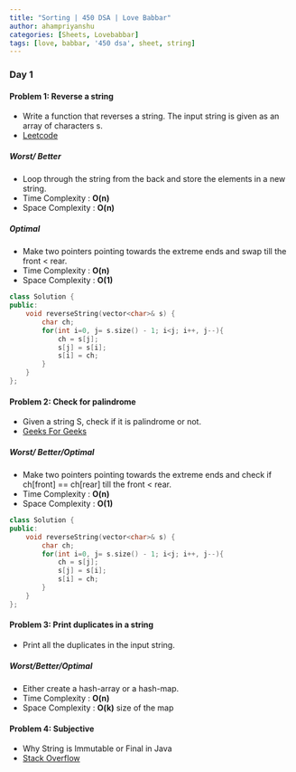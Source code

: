 ```yaml
---
title: "Sorting | 450 DSA | Love Babbar"
author: ahampriyanshu
categories: [Sheets, Lovebabbar]
tags: [love, babbar, '450 dsa', sheet, string]
---
```


### Day 1

#### Problem 1: Reverse a string

* Write a function that reverses a string. The input string is given as an array of characters s.
* [Leetcode](https://leetcode.com/problems/reverse-string/)

##### Worst/ Better

* Loop through the string from the back and store the elements in a new string.
* Time Complexity : **O(n)** 
* Space Complexity : **O(n)**

##### Optimal 

* Make two pointers pointing towards the extreme ends and swap till the front < rear.
* Time Complexity : **O(n)** 
* Space Complexity : **O(1)**

```cpp
class Solution {
public:
    void reverseString(vector<char>& s) {
        char ch;
        for(int i=0, j= s.size() - 1; i<j; i++, j--){
            ch = s[j];
            s[j] = s[i];
            s[i] = ch;
        }
    }
};
```

#### Problem 2: Check for palindrome

* Given a string S, check if it is palindrome or not.
* [Geeks For Geeks](https://practice.geeksforgeeks.org/problems/palindrome-string0817/1)

##### Worst/ Better/Optimal 

* Make two pointers pointing towards the extreme ends and check if ch[front] == ch[rear] till the front < rear.
* Time Complexity : **O(n)** 
* Space Complexity : **O(1)**

```cpp
class Solution {
public:
    void reverseString(vector<char>& s) {
        char ch;
        for(int i=0, j= s.size() - 1; i<j; i++, j--){
            ch = s[j];
            s[j] = s[i];
            s[i] = ch;
        }
    }
};
```

#### Problem 3: Print duplicates in a string

* Print all the duplicates in the input string.

##### Worst/Better/Optimal 

* Either create a hash-array or a hash-map.
* Time Complexity : **O(n)** 
* Space Complexity : **O(k)** size of the map

#### Problem 4: Subjective

* Why String is Immutable or Final in Java
* [Stack Overflow](https://stackoverflow.com/a/48840927/15876098)